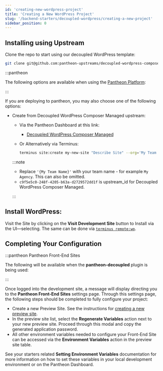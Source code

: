 ```yaml
---
id: 'creating-new-wordpress-project'
title: 'Creating a New WordPress Project'
slug: '/backend-starters/decoupled-wordpress/creating-a-new-project'
sidebar_position: 0
---
```


## Installing using Upstream

Clone the repo to start using our decoupled WordPress template:

```bash
git clone git@github.com:pantheon-upstreams/decoupled-wordpress-composer-managed.git
```

:::pantheon

The following options are available when using the
[Pantheon Platform](https://pantheon.io):

:::

If you are deploying to pantheon, you may also choose one of the following
options:

- Create from Decoupled WordPress Composer Managed upstream:

  - Via the Pantheon Dashboard at this link:

    - [Decoupled WordPress Composer Managed](https://dashboard.pantheon.io/sites/create?upstream_id=c9f5e5c0-248f-4205-b63a-d2729572dd1f)

  - Or Alternatively via Terminus:

    ```bash
    terminus site:create my-new-site "Describe Site" --org='My Team Name' c9f5e5c0-248f-4205-b63a-d2729572dd1f
    ```

  :::note

  - Replace `'{My Team Name}'` with your team name - for example `My Agency`.
    This can also be omitted.
  - `c9f5e5c0-248f-4205-b63a-d2729572dd1f` is upstream_id for Decoupled
    WordPress Composer Managed.

  :::

## Install WordPress:

Visit the Site by clicking on the **Visit Development Site** button to Install
via the UI—selecting. The same can be done via
[`terminus remote:wp`](https://pantheon.io/docs/terminus/commands/remote-wp).

## Completing Your Configuration

:::pantheon Pantheon Front-End Sites

The following will be available when the **pantheon-decoupled** plugin is being
used:

:::

Once logged into the development site, a message will display directing you to
the **Pantheon Front-End Sites** settings page. Through this settings page, the
following steps should be completed to fully configure your project:

- Create a new Preview Site. See the instructions for
  [creating a new preview site](../../backend-starters/decoupled-wordpress/configuring-preview-site).
- In the preview site list, select the **Regenerate Variables** action next to
  your new preview site. Proceed through this modal and copy the generated
  application password.
- All other environment variables needed to configure your Front-End Site can be
  accessed via the **Environment Variables** action in the preview site table.

See your starters related **Setting Environment Variables** documentation for
more information on how to set these variables in your local development
environment or on the Pantheon Dashboard.
